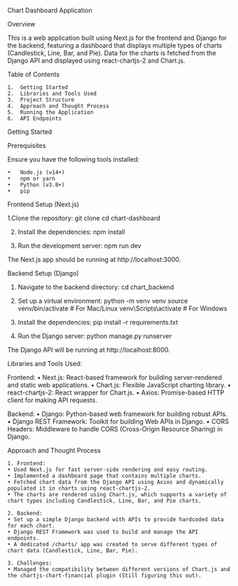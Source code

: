 Chart Dashboard Application

Overview

This is a web application built using Next.js for the frontend and Django for the backend, featuring a dashboard that displays multiple types of charts (Candlestick, Line, Bar, and Pie). Data for the charts is fetched from the Django API and displayed using react-chartjs-2 and Chart.js.

Table of Contents

	1.	Getting Started
	2.	Libraries and Tools Used
	3.	Project Structure
	4.	Approach and Thought Process
	5.	Running the Application
	6.	API Endpoints

Getting Started

Prerequisites

Ensure you have the following tools installed:

	•	Node.js (v14+)
	•	npm or yarn
	•	Python (v3.8+)
	•	pip

Frontend Setup (Next.js)

1.Clone the repository:
  git clone <repository-url>
  cd chart-dashboard

 2. Install the dependencies:
  npm install
  
 3. Run the development server:
  npm run dev

The Next.js app should be running at http://localhost:3000.

Backend Setup (Django)

 1. Navigate to the backend directory:
  cd chart_backend
  
 2. Set up a virtual environment:
  python -m venv venv
  source venv/bin/activate   # For Mac/Linux
  venv\Scripts\activate      # For Windows

 3. Install the dependencies:
  pip install -r requirements.txt

 4. Run the Django server:
  python manage.py runserver

The Django API will be running at http://localhost:8000.

Libraries and Tools Used:

Frontend:
	• Next.js: React-based framework for building server-rendered and static web applications.
	• Chart.js: Flexible JavaScript charting library.
	• react-chartjs-2: React wrapper for Chart.js.
	• Axios: Promise-based HTTP client for making API requests.

Backend:
	• Django: Python-based web framework for building robust APIs.
	• Django REST Framework: Toolkit for building Web APIs in Django.
	• CORS Headers: Middleware to handle CORS (Cross-Origin Resource Sharing) in Django.


Approach and Thought Process

	1. Frontend:
	• Used Next.js for fast server-side rendering and easy routing.
	• Implemented a dashboard page that contains multiple charts.
	• Fetched chart data from the Django API using Axios and dynamically populated it in charts using react-chartjs-2.
	• The charts are rendered using Chart.js, which supports a variety of chart types including Candlestick, Line, Bar, and Pie charts.
 
	2. Backend:
	• Set up a simple Django backend with APIs to provide hardcoded data for each chart.
	• Django REST Framework was used to build and manage the API endpoints.
	• A dedicated /charts/ app was created to serve different types of chart data (Candlestick, Line, Bar, Pie).
 
	3. Challenges:
	• Managed the compatibility between different versions of Chart.js and the chartjs-chart-financial plugin (Still figuring this out).


  
